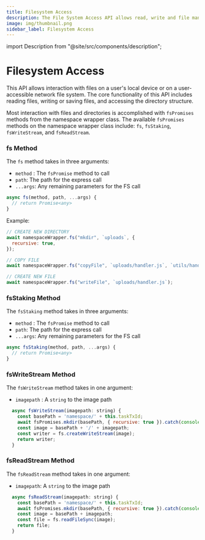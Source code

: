 ```yaml
---
title: Filesystem Access
description: The File System Access API allows read, write and file management capabilities.
image: img/thumbnail.png
sidebar_label: Filesystem Access
---
```


import Description from "@site/src/components/description";

# Filesystem Access

<Description
  text="The File System Access API allows read, write and file management
  capabilities."
/>

This API allows interaction with files on a user's local device or on a user-accessible network file system. The core functionality of this API includes reading files, writing or saving files, and accessing the directory structure.

Most interaction with files and directories is accomplished with `fsPromises` methods from the namespace wrapper class. The available `fsPromises` methods on the namespace wrapper class include: `fs`, `fsStaking`, `fsWriteStream`, and `fsReadStream`.

### fs Method

The `fs` method takes in three arguments:

- `method` : The `fsPromise` method to call
- `path`: The path for the express call
- `...args`: Any remaining parameters for the FS call

```typescript
async fs(method, path, ...args) {
  // return Promise<any>
}
```

Example:

```javascript
// CREATE NEW DIRECTORY
await namespaceWrapper.fs("mkdir", `uploads`, {
  recursive: true,
});

// COPY FILE
await namespaceWrapper.fs("copyFile", `uploads/handler.js`, `utils/handler.js`);

// CREATE NEW FILE
await namespaceWrapper.fs("writeFile", `uploads/handler.js`);
```

### fsStaking Method

The `fsStaking` method takes in three arguments:

- `method` : The `fsPromise` method to call
- `path`: The path for the express call
- `...args`: Any remaining parameters for the FS call

```javascript
async fsStaking(method, path, ...args) {
  // return Promise<any>
}
```

### fsWriteStream Method

The `fsWriteStream` method takes in one argument:

- `imagepath` : A `string` to the image path

```javascript
  async fsWriteStream(imagepath: string) {
    const basePath = 'namespace/' + this.taskTxId;
    await fsPromises.mkdir(basePath, { recursive: true }).catch(console.error);
    const image = basePath + '/' + imagepath;
    const writer = fs.createWriteStream(image);
    return writer;
  }
```

### fsReadStream Method

The `fsReadStream` method takes in one argument:

- `imagepath`: A `string` to the image path

```javascript
  async fsReadStream(imagepath: string) {
    const basePath = 'namespace/' + this.taskTxId;
    await fsPromises.mkdir(basePath, { recursive: true }).catch(console.error);
    const image = basePath + imagepath;
    const file = fs.readFileSync(image);
    return file;
  }
```
